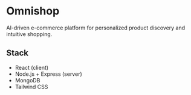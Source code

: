 # Omnishop

AI-driven e-commerce platform for personalized product discovery and intuitive shopping.

## Stack

- React (client)
- Node.js + Express (server)
- MongoDB
- Tailwind CSS
